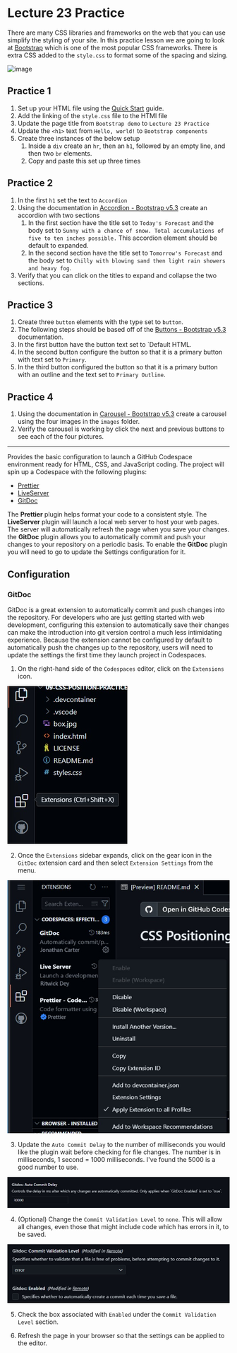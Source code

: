 # Lecture 23 Practice
There are many CSS libraries and frameworks on the web that you can use simplify the styling of your site.  In this practice lesson we are going to look at [Bootstrap](https://getbootstrap.com) which is one of the most popular CSS frameworks.  There is extra CSS added to the `style.css` to format some of the spacing and sizing.

![image](image.png)

## Practice 1
1. Set up your HTML file using the [Quick Start](https://getbootstrap.com/docs/5.3/getting-started/introduction/#quick-start) guide.
2. Add the linking of the `style.css` file to the HTMl file
3. Update the page title from `Bootstrap demo` to `Lecture 23 Practice`
4. Update the `<h1>` text from `Hello, world!` to `Bootstrap components`
5. Create three instances of the below setup
   1. Inside a `div` create an `hr`, then an `h1`, followed by an empty line, and then two `br` elements.
   2. Copy and paste this set up three times

## Practice 2
1. In the first `h1` set the text to `Accordion`
2. Using the documentation in [Accordion - Bootstrap v5.3](https://getbootstrap.com/docs/5.3/components/accordion/) create an accordion with two sections
   1. In the first section have the title set to `Today's Forecast` and the body set to `Sunny with a chance of snow. Total accumulations of five to ten inches possible.`  This accordion element should be default to expanded.
   2. In the second section have the title set to `Tomorrow's Forecast` and the body set to `Chilly with blowing sand then light rain showers and heavy fog`.
 3. Verify that you can click on the titles to expand and collapse the two sections.

## Practice 3
1. Create three `button` elements with the type set to `button`.
2. The following steps should be based off of the [Buttons - Bootstrap v5.3](https://getbootstrap.com/docs/5.3/components/buttons/) documentation.
3. In the first button have the button text set to `Default HTML.
4. In the second button configure the button so that it is a primary button with text set to `Primary`.
5. In the third button configured the button so that it is a primary button with an outline and the text set to `Primary Outline`.

## Practice 4
1. Using the documentation in [Carousel - Bootstrap v5.3](https://getbootstrap.com/docs/5.3/components/carousel/) create a carousel using the four images in the `images` folder.
2. Verify the carousel is working by click the next and previous buttons to see each of the four pictures.

------

Provides the basic configuration to launch a GitHub Codespace environment ready for HTML, CSS, and JavaScript coding. The project will spin up a Codespace with the following plugins:

- [Prettier](https://github.com/prettier/prettier-vscode)
- [LiveServer](https://github.com/ritwickdey/vscode-live-server)
- [GitDoc](https://github.com/lostintangent/gitdoc)

The **Prettier** plugin helps format your code to a consistent style. The **LiveServer** plugin will launch a local web server to host your web pages. The server will automatically refresh the page when you save your changes. the **GitDoc** plugin allows you to automatically commit and push your changes to your repository on a periodic basis. To enable the **GitDoc** plugin you will need to go to update the Settings configuration for it.

## Configuration

### GitDoc

GitDoc is a great extension to automatically commit and push changes into the repository. For developers who are just getting started with web development, configuring this extension to automatically save their changes can make the introduction into git version control a much less intimidating experience. Because the extension cannot be configured by default to automatically push the changes up to the repository, users will need to update the settings the first time they launch project in Codespaces.

1. On the right-hand side of the `Codespaces` editor, click on the `Extensions` icon.

![image](.assets/extensionIcon.jpg) 

2. Once the `Extensions` sidebar expands, click on the gear icon in the `GitDoc` extension card and then select `Extension Settings` from the menu.

![image](.assets/extensionSettingClick.jpg)

3. Update the `Auto Commit Delay` to the number of milliseconds you would like the plugin wait before checking for file changes. The number is in milliseconds, 1 second = 1000 milliseconds. I've found the 5000 is a good number to use.

![image](.assets/autoCommitDelay.jpg) 

4. (Optional) Change the `Commit Validation Level` to `none`. This will allow all changes, even those that might include code which has errors in it, to be saved.

![image](.assets/commitValidation.jpg) 

5. Check the box associated with `Enabled` under the `Commit Validation Level` section.

6. Refresh the page in your browser so that the settings can be applied to the editor.
